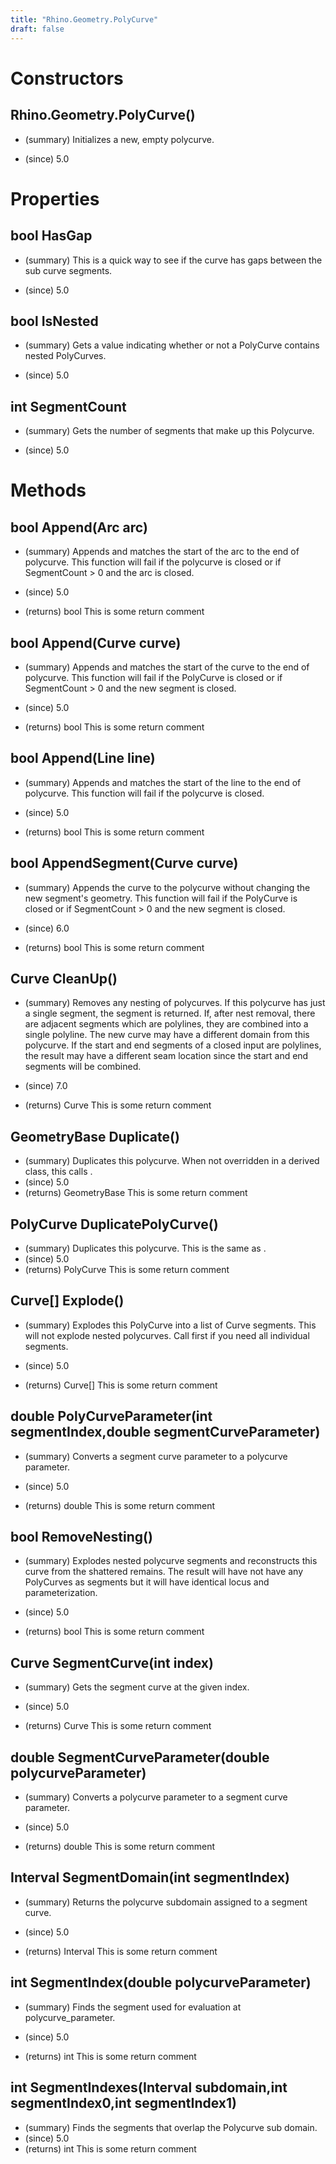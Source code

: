 ```yaml
---
title: "Rhino.Geometry.PolyCurve"
draft: false
---
```


# Constructors
## Rhino.Geometry.PolyCurve()
- (summary) 
     Initializes a new, empty polycurve.
     
- (since) 5.0
# Properties
## bool HasGap
- (summary) 
     This is a quick way to see if the curve has gaps between the sub curve segments. 
     
- (since) 5.0
## bool IsNested
- (summary) 
     Gets a value indicating whether or not a PolyCurve contains nested PolyCurves.
     
- (since) 5.0
## int SegmentCount
- (summary) 
     Gets the number of segments that make up this Polycurve.
     
- (since) 5.0
# Methods
## bool Append(Arc arc)
- (summary) 
     Appends and matches the start of the arc to the end of polycurve. 
     This function will fail if the polycurve is closed or if SegmentCount > 0 and the arc is closed.
     
- (since) 5.0
- (returns) bool This is some return comment
## bool Append(Curve curve)
- (summary) 
     Appends and matches the start of the curve to the end of polycurve. 
     This function will fail if the PolyCurve is closed or if SegmentCount > 0 and the new segment is closed.
     
- (since) 5.0
- (returns) bool This is some return comment
## bool Append(Line line)
- (summary) 
     Appends and matches the start of the line to the end of polycurve. 
     This function will fail if the polycurve is closed.
     
- (since) 5.0
- (returns) bool This is some return comment
## bool AppendSegment(Curve curve)
- (summary) 
     Appends the curve to the polycurve without changing the new segment's geometry. 
     This function will fail if the PolyCurve is closed or if SegmentCount > 0 and the new segment is closed.
     
- (since) 6.0
- (returns) bool This is some return comment
## Curve CleanUp()
- (summary) 
     Removes any nesting of polycurves. If this polycurve has just a single segment, the segment is returned.
     If, after nest removal, there are adjacent segments which are polylines, they are combined into a single polyline.
     The new curve may have a different domain from this polycurve. If the start and end segments of a closed input are polylines,
     the result may have a different seam location since the start and end segments will be combined.
     
- (since) 7.0
- (returns) Curve This is some return comment
## GeometryBase Duplicate()
- (summary) 
     Duplicates this polycurve.
     When not overridden in a derived class, this calls .
- (since) 5.0
- (returns) GeometryBase This is some return comment
## PolyCurve DuplicatePolyCurve()
- (summary) 
     Duplicates this polycurve.
     This is the same as .
- (since) 5.0
- (returns) PolyCurve This is some return comment
## Curve[] Explode()
- (summary) 
     Explodes this PolyCurve into a list of Curve segments. This will not explode nested polycurves. 
     Call  first if you need all individual segments.
     
- (since) 5.0
- (returns) Curve[] This is some return comment
## double PolyCurveParameter(int segmentIndex,double segmentCurveParameter)
- (summary) 
     Converts a segment curve parameter to a polycurve parameter.
     
- (since) 5.0
- (returns) double This is some return comment
## bool RemoveNesting()
- (summary) 
     Explodes nested polycurve segments and reconstructs this curve from the shattered remains. 
     The result will have not have any PolyCurves as segments but it will have identical 
     locus and parameterization.
     
- (since) 5.0
- (returns) bool This is some return comment
## Curve SegmentCurve(int index)
- (summary) 
     Gets the segment curve at the given index.
     
- (since) 5.0
- (returns) Curve This is some return comment
## double SegmentCurveParameter(double polycurveParameter)
- (summary) 
     Converts a polycurve parameter to a segment curve parameter.
     
- (since) 5.0
- (returns) double This is some return comment
## Interval SegmentDomain(int segmentIndex)
- (summary) 
     Returns the polycurve subdomain assigned to a segment curve.
     
- (since) 5.0
- (returns) Interval This is some return comment
## int SegmentIndex(double polycurveParameter)
- (summary) 
     Finds the segment used for evaluation at polycurve_parameter.
     
- (since) 5.0
- (returns) int This is some return comment
## int SegmentIndexes(Interval subdomain,int segmentIndex0,int segmentIndex1)
- (summary) Finds the segments that overlap the Polycurve sub domain.
- (since) 5.0
- (returns) int This is some return comment

